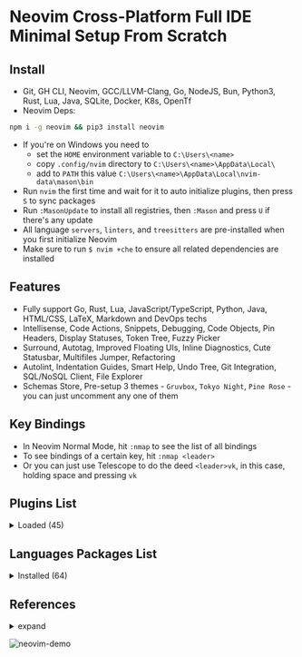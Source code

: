 # Neovim Cross-Platform Full IDE Minimal Setup From Scratch

## Install

- Git, GH CLI, Neovim, GCC/LLVM-Clang, Go, NodeJS, Bun, Python3, Rust, Lua, Java, SQLite, Docker, K8s, OpenTf
- Neovim Deps:

```bash
npm i -g neovim && pip3 install neovim
```

- If you're on Windows you need to
  - set the `HOME` environment variable to `C:\Users\<name>`
  - copy `.config/nvim` directory to `C:\Users\<name>\AppData\Local\`
  - add to `PATH` this value `C:\Users\<name>\AppData\Local\nvim-data\mason\bin`
- Run `nvim` the first time and wait for it to auto initialize plugins, then press `S` to sync packages
- Run `:MasonUpdate` to install all registries, then `:Mason` and press `U` if there's any update
- All language `servers`, `linters`, and `treesitters` are pre-installed when you first initialize Neovim
- Make sure to run `$ nvim +che` to ensure all related dependencies are installed

## Features

- Fully support Go, Rust, Lua, JavaScript/TypeScript, Python, Java, HTML/CSS, LaTeX, Markdown and DevOps techs
- Intellisense, Code Actions, Snippets, Debugging, Code Objects, Pin Headers, Display Statuses, Token Tree, Fuzzy Picker
- Surround, Autotag, Improved Floating UIs, Inline Diagnostics, Cute Statusbar, Multifiles Jumper, Refactoring
- Autolint, Indentation Guides, Smart Help, Undo Tree, Git Integration, SQL/NoSQL Client, File Explorer
- Schemas Store, Pre-setup 3 themes - `Gruvbox`, `Tokyo Night`, `Pine Rose` - you can just uncomment any one of them

## Key Bindings

- In Neovim Normal Mode, hit `:nmap` to see the list of all bindings
- To see bindings of a certain key, hit `:nmap <leader>`
- Or you can just use Telescope to do the deed `<leader>vk`, in this case, holding space and pressing `vk`

## Plugins List

<details>
	<summary>Loaded (45)</summary>

- cmp-nvim-lsp 0.15ms  lsp-zero.nvim
- dressing.nvim 0.99ms  start
- fidget.nvim 1.69ms  lsp-zero.nvim
- gitsigns.nvim 0.07ms  start
- gruvbox.nvim 3.63ms  start
- harpoon 7.42ms  start
- indent-blankline.nvim 1.61ms  start
- lazy.nvim 2.04ms  init.lua
- lsp-zero.nvim 83.79ms  start
- lspkind.nvim 0.04ms  lsp-zero.nvim
- lualine.nvim 6.1ms  start
- LuaSnip 2.19ms  lsp-zero.nvim
- mason-lspconfig.nvim 0.1ms  lsp-zero.nvim
- mason-null-ls.nvim 0.21ms  lsp-zero.nvim
- mason-nvim-dap.nvim 0.19ms  lsp-zero.nvim
- mason-tool-installer.nvim 0.87ms  lsp-zero.nvim
- mason.nvim 1.53ms  lsp-zero.nvim
- mini.nvim 3.5ms  start
- neodev.nvim 1.46ms  lsp-zero.nvim
- none-ls.nvim 0.23ms  lsp-zero.nvim
- nvim-cmp 3.39ms  lsp-zero.nvim
- nvim-dap 0.34ms  lsp-zero.nvim
- nvim-dap-go 0.17ms  lsp-zero.nvim
- nvim-dap-ui 0.24ms  lsp-zero.nvim
- nvim-dap-virtual-text 0.06ms  lsp-zero.nvim
- nvim-lspconfig 0.37ms  lsp-zero.nvim
- nvim-nio 0.21ms  lsp-zero.nvim
- nvim-treesitter 6.87ms  start
- nvim-treesitter-context 0.71ms  start
- nvim-ts-autotag 3.52ms  nvim-treesitter
- nvim-web-devicons 0.23ms  oil.nvim
- oil.nvim 2.32ms  start
- playground 0.9ms  start
- plenary.nvim 0.25ms  telescope.nvim
- refactoring.nvim 4.18ms  start
- render-markdown 8.03ms  start
- SchemaStore.nvim 0.09ms  lsp-zero.nvim
- telescope.nvim 0.5ms  start
- trouble.nvim 2.07ms  start
- undotree 0.57ms  start
- vim-dadbod 0.2ms  start
- vim-dadbod-completion 0.3ms  start
- vim-dadbod-ui 0.46ms  start
- vimtex 0.46ms  start
- which-key.nvim 10.87ms  VimEnter

</details>

## Languages Packages List

<details>
	<summary>Installed (64)</summary>

1. ansible-language-server ansiblels
2. bash-language-server bashls
3. blue
4. buf
5. buf-language-server bufls
6. cbfmt
7. chrome-debug-adapter
8. clang-format
9. clangd
10. codelldb
11. css-lsp cssls
12. debugpy
13. delve
14. docker-compose-language-service docker_compose_language_service
15. dockerfile-language-server dockerls
16. emmet-language-server emmet_language_server
17. eslint-lsp eslint
18. firefox-debug-adapter
19. flake8
20. go-debug-adapter
21. goimports-reviser
22. golangci-lint-langserver golangci_lint_ls
23. gomodifytags
24. google-java-format
25. gopls
26. gotests
27. graphql-language-service-cli graphql
28. helm-ls helm_ls
29. html-lsp html
30. htmx-lsp htmx
31. impl
32. java-debug-adapter
33. java-test
34. jdtls
35. js-debug-adapter
36. json-lsp jsonls
37. ltex-ls ltex
38. lua-language-server lua_ls
39. markdown-toc
40. marksman
41. neocmakelsp neocmake
42. powershell-editor-services powershell_es
43. prettier
44. pyright
45. rust-analyzer rust_analyzer
46. snyk-ls snyk_ls
47. sql-formatter
48. sqlfluff
49. sqlls
50. staticcheck
51. stylua
52. tailwindcss-language-server tailwindcss
53. taplo
54. terraform-ls terraformls
55. tflint
56. tfsec
57. typescript-language-server tsserver
58. typos-lsp typos_lsp
59. vue-language-server volar
60. yaml-language-server yamlls
61. yamlfmt
62. yamllint

</details>

## References

<details>
  <summary>expand</summary>

- 0 to LSP: <https://youtu.be/w7i4amO_zaE>
- Zero to IDE: <https://youtu.be/N93cTbtLCIM>
- Effective Neovim: Instant IDE: <https://youtu.be/stqUbv-5u2s>
- The Only Video You Need to Get Started with Neovim: <https://youtu.be/m8C0Cq9Uv9o>
- Kickstart.nvim: <https://github.com/nvim-lua/kickstart.nvim>
- ThePrimeagen/init.lua: <https://github.com/ThePrimeagen/init.lua>
- TJDevries/config.nvim: <https://github.com/tjdevries/config.nvim>
- Debugging in Neovim: <https://youtu.be/0moS8UHupGc>
- Simple neovim debugging setup: <https://youtu.be/lyNfnI-B640>
- My neovim autocomplete setup: explained: <https://youtu.be/22mrSjknDHI>
- Oil.nvim - My Favorite Addition to my Neovim Config: <https://youtu.be/218PFRsvu2o>
- Vim Dadbod - My Favorite SQL Plugin: <https://youtu.be/ALGBuFLzDSA>

</details>

![neovim-demo](https://github.com/lavantien/dotfiles/blob/main/assets/neovim-demo.png)
